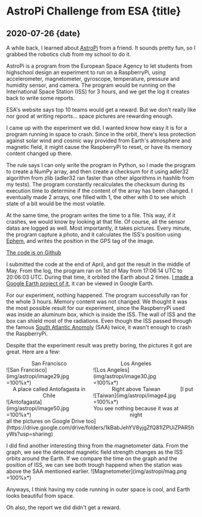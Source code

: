 # AstroPi Challenge from ESA {title}
## 2020-07-26 {date}

A while back, I learned about [AstroPi](http://www.esa.int/Education/AstroPI) from a friend. It sounds pretty fun, so I grabbed the robotics club from my school to do it.

AstroPi is a program from the European Space Agency to let students from highschool design an experiment to run on a RaspberryPi, using accelerometer, magnetometer, gyroscope, temperature, pressure and humidity sensor, and camera. The program would be running on the International Space Station (ISS) for 3 hours, and we get the log it creates back to write some reports.

ESA's website says top 10 teams would get a reward. But we don't really like nor good at writing reports... space pictures are rewarding enough.

I came up with the experiment we did. I wanted know how easy it is for a program running in space to crash. Since in the orbit, there's less protection against solar wind and cosmic way provided from Earth's atmosphere and magnetic field, it might cause the RaspberryPi to reset, or have its memory content changed up there.

The rule says I can only write the program in Python, so I made the program to create a NumPy array, and then create a checksum for it using adler32 algorithm from zlib (adler32 ran faster than other algorithms in hashlib from my tests). The program constantly recalculates the checksum during its execution time to determine if the content of the array has been changed. I eventually made 2 arrays, one filled with 1, the other with 0 to see which state of a bit would be the most volatile.

At the same time, the program writes the time to a file. This way, if it crashes, we would know by looking at that file. Of course, all the sensor datas are logged as well. Most importantly, it takes pictures. Every minute, the program capture a photo, and it calculates the ISS's position using [Ephem](https://pypi.org/project/ephem/), and writes the position in the GPS tag of the image.

[The code is on Github](https://github.com/RoyalBayRobotics/AstroPi)

I submitted the code at the end of April, and got the result in the middle of May. From the log, the program ran on 1st of May from 17:06:14 UTC to 20:06:03 UTC. During that time, it orbited the Earth about 2 times. [I made a Google Earth project of it](https://drive.google.com/file/d/1G37ZwWSXPqa0U6kU40oxZGgMFa1y9MJ8/view?usp=sharing), it can be viewed in Google Earth.

For our experiment, nothing happened. The program successfully ran for the whole 3 hours. Memory content was not changed. We thought it was the most possible result for our experiment, since the RaspberryPi used was inside an aluminum box, which is inside the ISS. The wall of ISS and the box can shield most of the radiations. Even though the ISS passed through the famous [South Atlantic Anomoly](https://en.wikipedia.org/wiki/South_Atlantic_Anomaly) (SAA) twice, it wasn't enough to crash the RaspberryPi.

Despite that the experiment result was pretty boring, the pictures it got are great. Here are a few:
<div markdown=1 style="display: inline-block; width: 45%; vertical-align: top">
<center>San Francisco</center>
![San Francisco](img/astropi/image29.jpg =100%x*)
</div>
<div markdown=1 style="display: inline-block; width: 45%; vertical-align: top">
<center>Los Angeles</center>
![Los Angeles](img/astropi/image30.jpg =100%x*)
</div>
<div markdown=1 style="display: inline-block; width: 45%; vertical-align: top">
<center>A place called Antofagasta in Chile</center>
![Antofagasta](img/astropi/image50.jpg =100%x*)
</div>
<div markdown=1 style="display: inline-block; width: 45%; vertical-align: top">
<center>Right above Taiwan</center>
![Taiwan](img/astropi/image4.jpg =100%x*)
<center>You see nothing because it was at night</center>
</div>
[I put all the pictures on Google Drive too](https://drive.google.com/drive/folders/1kBabJehYV8yjgZfQ81lZPUiZPAR5hyWs?usp=sharing)

I did find another interesting thing from the magnetometer data. From the graph, we see the detected magnetic field strength changes as the ISS orbits around the Earth. If we compare the time on the graph and the position of ISS, we can see both trough happend when the station was above the SAA mentioned earlier.
![Magnetometer](img/astropi/mag.png =100%x*)

Anyways, I think having my code running in outer space is cool, and Earth looks beautiful from space.

Oh also, the report we did didn't get a reward.
